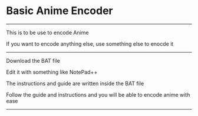 # Basic Anime Encoder

-----

This is to be use to encode Anime

If you want to encode anything else, use something else to enocde it

-----

Download the BAT file

Edit it with something like NotePad++

The instructions and guide are written inside the BAT file

Follow the guide and instructions and you will be able to encode anime with ease

-----
